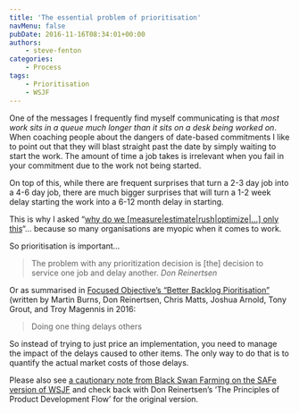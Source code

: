 ```yaml
---
title: 'The essential problem of prioritisation'
navMenu: false
pubDate: 2016-11-16T08:34:01+00:00
authors:
    - steve-fenton
categories:
    - Process
tags:
    - Prioritisation
    - WSJF
---
```


One of the messages I frequently find myself communicating is that *most work sits in a queue much longer than it sits on a desk being worked on*. When coaching people about the dangers of date-based commitments I like to point out that they will blast straight past the date by simply waiting to start the work. The amount of time a job takes is irrelevant when you fail in your commitment due to the work not being started.

On top of this, while there are frequent surprises that turn a 2-3 day job into a 4-6 day job, there are much bigger surprises that will turn a 1-2 week delay starting the work into a 6-12 month delay in starting.

This is why I asked “[why do we \[measure|estimate|rush|optimize|…\] only this](/blog/2015/10/sub-optimisation/)“… because so many organisations are myopic when it comes to work.

So prioritisation is important…

> The problem with any prioritization decision is \[the\] decision to service one job and delay another. <cite>Don Reinertsen</cite>

Or as summarised in [Focused Objective’s “Better Backlog Pioritisation”](https://raw.githubusercontent.com/FocusedObjective/FocusedObjective.Resources/master/Canvas%20and%20Forms/Better%20Backlog%20Prioritization.pdf) (written by Martin Burns, Don Reinertsen, Chris Matts, Joshua Arnold, Tony Grout, and Troy Magennis in 2016:

> Doing one thing delays others

So instead of trying to just price an implementation, you need to manage the impact of the delays caused to other items. The only way to do that is to quantify the actual market costs of those delays.

Please also see [a cautionary note from Black Swan Farming on the SAFe version of WSJF](http://blackswanfarming.com/safe-and-weighted-shortest-job-first-wsjf/) and check back with Don Reinertsen’s ‘The Principles of Product Development Flow’ for the original version.